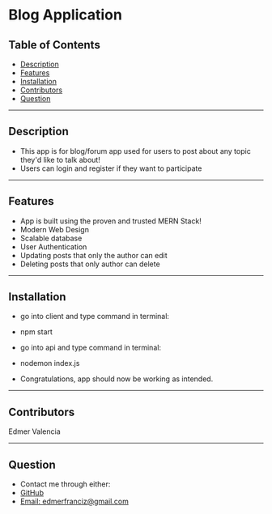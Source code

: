 # Blog Application

  ## Table of Contents
* [Description](#Description)
* [Features](#Features)
* [Installation](#Installation)
* [Contributors](#Contribution)
* [Question](#Question)

---

## Description 

- This app is for blog/forum app used for users to post about any topic they'd like to talk about!
- Users can login and register if they want to participate

---

## Features

- App is built using the proven and trusted MERN Stack!
- Modern Web Design
- Scalable database
- User Authentication
- Updating posts that only the author can edit
- Deleting posts that only author can delete
---

## Installation

- go into client and type command in terminal:
-  npm start
   
- go into api and type command in terminal:
- nodemon index.js
- Congratulations, app should now be working as intended.

---

## Contributors

Edmer Valencia

---

## Question
- Contact me through either:
- [GitHub](https://github.com/edm1001)
- [Email: edmerfranciz@gmail.com](mailto:edmerfranciz@gmail.com)
